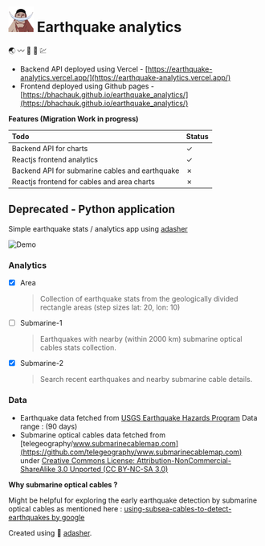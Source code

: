 <h1><img src="./eqa_fe/public/white_beard_icon.png" width="50px"/> Earthquake analytics</h1>

:earth_asia: :wavy_dash: :ocean: :electric_plug: :chart:

- Backend API deployed using Vercel - [https://earthquake-analytics.vercel.app/](https://earthquake-analytics.vercel.app/)
- Frontend deployed using Github pages - [https://bhachauk.github.io/earthquake_analytics/](https://bhachauk.github.io/earthquake_analytics/)

**Features (Migration Work in progress)**


| Todo                                            | Status  |
|:------------------------------------------------|:--------|
| Backend API for charts                          | &check; |
| Reactjs frontend analytics                      | &check; |
| Backend API for submarine cables and earthquake | &cross; |
| Reactjs frontend for cables and area charts     | &cross; |

Deprecated - Python application
----

Simple earthquake stats / analytics app using [adasher](https://pypi.org/project/adasher/)

![Demo](eq_analytics.gif)

### Analytics

- [x] Area
    > Collection of earthquake stats from the geologically divided rectangle areas (step sizes lat: 20, lon: 10)
- [ ] Submarine-1
    > Earthquakes with nearby (within 2000 km) submarine optical cables stats collection.
- [x] Submarine-2
    > Search recent earthquakes and nearby submarine cable details.

### Data

- Earthquake data fetched from [USGS Earthquake Hazards Program](https://earthquake.usgs.gov/) Data range : (90 days)
- Submarine optical cables data fetched from [telegeography/www.submarinecablemap.com](https://github.com/telegeography/www.submarinecablemap.com)
  under [Creative Commons License: Attribution-NonCommercial-ShareAlike 3.0 Unported (CC BY-NC-SA 3.0)](https://creativecommons.org/licenses/by-nc-sa/3.0/)
  

**Why submarine optical cables ?**

Might be helpful for exploring the early earthquake detection by submarine optical cables as mentioned here : [using-subsea-cables-to-detect-earthquakes by google](https://cloud.google.com/blog/products/infrastructure/using-subsea-cables-to-detect-earthquakes)


Created using :sparkling_heart: [adasher](https://pypi.org/project/adasher/).
